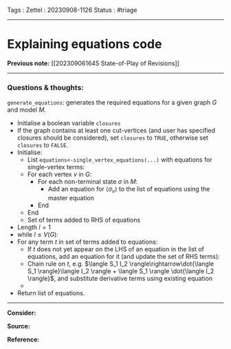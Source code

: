 Tags :
Zettel :  20230908-1126
Status : #triage 

-----

# Explaining equations code

**Previous note:** [[202309061645 State-of-Play of Revisions]]

-----

### Questions & thoughts:

`generate_equations`: generates the required equations for a given graph $G$ and model $M$.
 - Initialise a boolean variable `closures`
 - If the graph contains at least one cut-vertices (and user has specified closures should be considered), set `closures` to `TRUE`, otherwise set `closures` to `FALSE`.
 - Initialise:
	 - List `equations<-single_vertex_equations(...)` with equations for single-vertex terms:
	 - For each vertex $v$ in $G$:
		 - For each non-terminal state $\sigma$ in $M$:
			 - Add an equation for $\langle \sigma_v\rangle$ to the list of equations using the master equation
		 - End
	 - End
	 - Set of terms added to RHS of equations
 - Length $l=1$
 - while $l\leq V(G)$:
 - For any term $t$ in set of terms added to equations:
	 - If $t$ does not yet appear on the LHS of an equation in the list of equations, add an equation for it (and update the set of RHS terms):
	 - Chain rule on $t$, e.g. $\langle S_1 I_2 \rangle\rightarrow\dot{\langle S_1 \rangle}\langle I_2 \rangle + \langle S_1 \rangle \dot{\langle I_2 \rangle}$, and substitute derivative terms using existing equation
	 - 
 - Return list of equations.




-----
 
**Consider:**


**Source:** 


**Reference:** 
